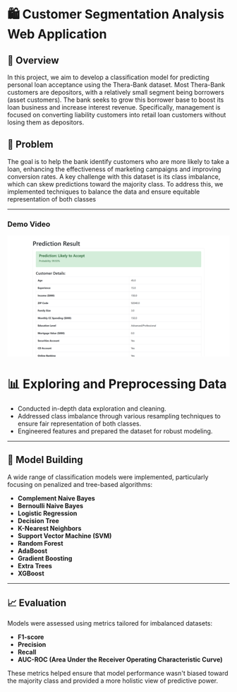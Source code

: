 # 🛍️ Customer Segmentation Analysis Web Application

## 📌 Overview


In this project, we aim to develop a classification model for predicting personal loan acceptance using the Thera-Bank dataset. Most Thera-Bank customers are depositors, with a relatively small segment being borrowers (asset customers). The bank seeks to grow this borrower base to boost its loan business and increase interest revenue. Specifically, management is focused on converting liability customers into retail loan customers without losing them as depositors.

## 🚀 Problem

The goal is to help the bank identify customers who are more likely to take a loan, enhancing the effectiveness of marketing campaigns and improving conversion rates. A key challenge with this dataset is its class imbalance, which can skew predictions toward the majority class. To address this, we implemented techniques to balance the data and ensure equitable representation of both classes  

---

### Demo Video

[![Watch the demo video](image.png)](https://www.youtube.com/watch?v=b9L0cvo7Nws)

# 📊 Exploring and Preprocessing Data

- Conducted in-depth data exploration and cleaning.
- Addressed class imbalance through various resampling techniques to ensure fair representation of both classes.
- Engineered features and prepared the dataset for robust modeling.

---

## 🤖 Model Building

A wide range of classification models were implemented, particularly focusing on penalized and tree-based algorithms:

- **Complement Naive Bayes**
- **Bernoulli Naive Bayes**
- **Logistic Regression**
- **Decision Tree**
- **K-Nearest Neighbors**
- **Support Vector Machine (SVM)**
- **Random Forest**
- **AdaBoost**
- **Gradient Boosting**
- **Extra Trees**
- **XGBoost**

---

## 📈 Evaluation

Models were assessed using metrics tailored for imbalanced datasets:

- **F1-score**
- **Precision**
- **Recall**
- **AUC-ROC (Area Under the Receiver Operating Characteristic Curve)**

These metrics helped ensure that model performance wasn't biased toward the majority class and provided a more holistic view of predictive power.
